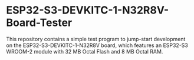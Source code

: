 # ESP32-S3-DEVKITC-1-N32R8V-Board-Tester
This repository contains a simple test program to jump-start development on the ESP32-S3-DEVKITC-1-N32R8V board, which features an ESP32-S3 WROOM-2 module with 32 MB Octal Flash and 8 MB Octal RAM.
